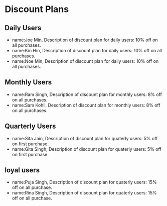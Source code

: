 # Discount Plans

## Daily Users
-  name:Joe Min, Description of discount plan for daily users: 10% off on all purchases.
-  name:Kin Hin, Description of discount plan for daily users: 10% off on all purchases.
-  name:Noe Min, Description of discount plan for daily users: 10% off on all purchases.

## Monthly Users
- name:Ram Singh, Description of discount plan for monthly users: 8% off on all purchases.
- name:Sam Kohli, Description of discount plan for monthly users: 8% off on all purchases.

## Quarterly Users
- name:Sita Jain, Description of discount plan for quaterly users: 5% off on first purchase.
- name:Gita Singh, Description of discount plan for quaterly users: 5% off on first purchase.

## loyal users
- name:Puja Singh, Description of discount plan for quaterly users: 15% off on all purchase.
- name:Rina Singh, Description of discount plan for quaterly users: 15% off on all purchase.
